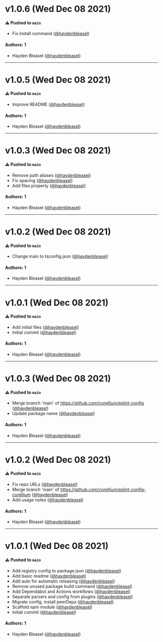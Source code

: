 # v1.0.6 (Wed Dec 08 2021)

#### ⚠️ Pushed to `main`

- Fix install command ([@haydenbleasel](https://github.com/haydenbleasel))

#### Authors: 1

- Hayden Bleasel ([@haydenbleasel](https://github.com/haydenbleasel))

---

# v1.0.5 (Wed Dec 08 2021)

#### ⚠️ Pushed to `main`

- Improve README ([@haydenbleasel](https://github.com/haydenbleasel))

#### Authors: 1

- Hayden Bleasel ([@haydenbleasel](https://github.com/haydenbleasel))

---

# v1.0.3 (Wed Dec 08 2021)

#### ⚠️ Pushed to `main`

- Remove path aliases ([@haydenbleasel](https://github.com/haydenbleasel))
- Fix spacing ([@haydenbleasel](https://github.com/haydenbleasel))
- Add files property ([@haydenbleasel](https://github.com/haydenbleasel))

#### Authors: 1

- Hayden Bleasel ([@haydenbleasel](https://github.com/haydenbleasel))

---

# v1.0.2 (Wed Dec 08 2021)

#### ⚠️ Pushed to `main`

- Change main to tsconfig.json ([@haydenbleasel](https://github.com/haydenbleasel))

#### Authors: 1

- Hayden Bleasel ([@haydenbleasel](https://github.com/haydenbleasel))

---

# v1.0.1 (Wed Dec 08 2021)

#### ⚠️ Pushed to `main`

- Add initial files ([@haydenbleasel](https://github.com/haydenbleasel))
- Initial commit ([@haydenbleasel](https://github.com/haydenbleasel))

#### Authors: 1

- Hayden Bleasel ([@haydenbleasel](https://github.com/haydenbleasel))

---

# v1.0.3 (Wed Dec 08 2021)

#### ⚠️ Pushed to `main`

- Merge branch 'main' of https://github.com/corellium/eslint-config ([@haydenbleasel](https://github.com/haydenbleasel))
- Update package name ([@haydenbleasel](https://github.com/haydenbleasel))

#### Authors: 1

- Hayden Bleasel ([@haydenbleasel](https://github.com/haydenbleasel))

---

# v1.0.2 (Wed Dec 08 2021)

#### ⚠️ Pushed to `main`

- Fix repo URLs ([@haydenbleasel](https://github.com/haydenbleasel))
- Merge branch 'main' of https://github.com/corellium/eslint-config-corellium ([@haydenbleasel](https://github.com/haydenbleasel))
- Add usage notes ([@haydenbleasel](https://github.com/haydenbleasel))

#### Authors: 1

- Hayden Bleasel ([@haydenbleasel](https://github.com/haydenbleasel))

---

# v1.0.1 (Wed Dec 08 2021)

#### ⚠️ Pushed to `main`

- Add registry config to package.json ([@haydenbleasel](https://github.com/haydenbleasel))
- Add basic readme ([@haydenbleasel](https://github.com/haydenbleasel))
- Add auto for automatic releasing ([@haydenbleasel](https://github.com/haydenbleasel))
- Remove unused package build command ([@haydenbleasel](https://github.com/haydenbleasel))
- Add Dependabot and Actions workflows ([@haydenbleasel](https://github.com/haydenbleasel))
- Separate parsers and config from plugins ([@haydenbleasel](https://github.com/haydenbleasel))
- Migrate config, install peerDeps ([@haydenbleasel](https://github.com/haydenbleasel))
- Scaffold npm module ([@haydenbleasel](https://github.com/haydenbleasel))
- Initial commit ([@haydenbleasel](https://github.com/haydenbleasel))

#### Authors: 1

- Hayden Bleasel ([@haydenbleasel](https://github.com/haydenbleasel))
